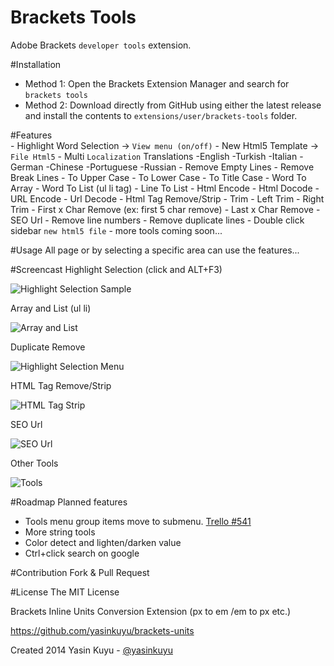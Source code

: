 Brackets Tools
==============
Adobe Brackets `developer tools` extension.

#Installation
* Method 1: Open the Brackets Extension Manager and search for `brackets tools`
* Method 2: Download directly from GitHub using either the latest release and install the contents to `extensions/user/brackets-tools` folder.

#Features	
	- Highlight Word Selection -> `View menu (on/off)`
	- New Html5 Template -> `File Html5`
    - Multi `Localization` 
        Translations
		-English
		-Turkish
		-Italian
		-German
		-Chinese
		-Portuguese
		-Russian
	- Remove Empty Lines
	- Remove Break Lines
	- To Upper Case
	- To Lower Case
	- To Title Case
    - Word To Array
    - Word To List (ul li tag)
    - Line To List
	- Html Encode
	- Html Docode
	- URL Encode
	- Url Decode
    - Html Tag Remove/Strip
    - Trim 
    - Left Trim
    - Right Trim
    - First x Char Remove (ex: first 5 char remove)
    - Last x Char Remove 
    - SEO Url
	- Remove line numbers
	- Remove duplicate lines
    - Double click sidebar `new html5 file`
	- more tools coming soon...

#Usage
All page or by selecting a specific area can use the features...

#Screencast
Highlight Selection (click and ALT+F3)

![Highlight Selection Sample](http://i57.tinypic.com/vphnr4.gif)

Array and List (ul li)

![Array and List](http://i60.tinypic.com/2f05e0g.jpg)

Duplicate Remove

![Highlight Selection Menu](http://i59.tinypic.com/8xou8h.jpg)

HTML Tag Remove/Strip

![HTML Tag Strip](http://i61.tinypic.com/1ptdvn.gif)

SEO Url

![SEO Url](http://i59.tinypic.com/25k1ukx.gif)

Other Tools

![Tools](http://i60.tinypic.com/21o60lk.png)


#Roadmap
Planned features
* Tools menu group items move to submenu. [Trello #541](https://trello.com/c/EwLGRkYe/541-native-submenus)
* More string tools
* Color detect and lighten/darken value
* Ctrl+click search on google

#Contribution
Fork & Pull Request

#License
The MIT License

Brackets Inline Units Conversion Extension (px to em /em to px etc.)

https://github.com/yasinkuyu/brackets-units

Created 2014 Yasin Kuyu - [@yasinkuyu](http://www.twitter.com/yasinkuyu)

